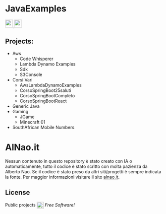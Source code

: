 # JavaExamples
<a href="https://www.alnao.it/"> 
        <img src="https://img.shields.io/badge/Java-ED8B00?style=plastic&logo=openjdk&logoColor=white" height="25px"/>
        <img src="https://img.shields.io/badge/SpringBoot-6DB33F?style=plastic&logo=SpringBoot&logoColor=white" height="25px" />
</a>

## Projects:
- Aws 
  - Code Whisperer
  - Lambda Dynamo Examples
  - Sdk
  - S3Console
- Corsi Vari
  - AwsLambdaDynamoExamples
  - CorsoSpringBoot25saluti
  - CorsoSpringBootCompleto
  - CorsoSpringBootReact
- Generic Java
- Gaming
  - JGame
  - Minecraft 01
- SouthAfrican Mobile Numbers

# AlNao.it
Nessun contenuto in questo repository è stato creato con IA o automaticamente, tutto il codice è stato scritto con molta pazienza da Alberto Nao. Se il codice è stato preso da altri siti/progetti è sempre indicata la fonte. Per maggior informazioni visitare il sito [alnao.it](https://www.alnao.it/).

## License
Public projects 
<a href="https://it.wikipedia.org/wiki/GNU_General_Public_License"  valign="middle"><img src="https://img.shields.io/badge/License-GNU-blue" style="height:22px;"  valign="middle"></a> 
*Free Software!*